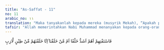 ```yaml
---
title: "As-Saffat - 11"
no: 11
arabic_no: ١١
translation: "Maka tanyakanlah kepada mereka (musyrik Mekah), “Apakah penciptaan mereka yang lebih sulit ataukah apa yang telah Kami ciptakan itu?” Sesungguhnya Kami telah menciptakan mereka dari tanah liat."
tafsir: "Allah memerintahkan Nabi Muhammad menanyakan kepada orang-orang yang mengingkari adanya kebangkitan dari kubur tentang mana yang lebih sukar antara menjadikan manusia termasuk orang-orang yang ingkar tadi dengan menjadikan malaikat, langit, bumi, dan segala isinya, yang wujudnya lebih besar dan lebih beraneka ragam.\n\nAllah memerintahkan rasul-Nya supaya mengajukan pertanyaan kepada mereka, dimaksudkan sebagai celaan terhadap sikap keras kepala mereka. Sebenarnya, mereka sendiri mengakui bahwa penciptaan langit, bumi, dan segala isinya yang besar itu lebih sukar dari menciptakan manusia. Maka bagaimana mereka dapat mengingkari kebangkitan itu, padahal mereka menyaksikan suatu yang lebih sukar dari apa yang mereka ingkari itu.\n\nFirman Allah:\n\nDan bukankah (Allah) yang menciptakan langit dan bumi, mampu menciptakan kembali yang serupa itu (jasad mereka yang sudah hancur itu)? Benar, dan Dia Maha Pencipta, Maha Mengetahui. (Yasin/36: 81)\n\nDalam ayat lain Allah berfirman:\n\nSungguh, penciptaan langit dan bumi itu lebih besar daripada penciptaan manusia, akan tetapi kebanyakan manusia tidak mengetahui. (al-Mu'min/40: 57) \n\nUntuk menjelaskan perbandingan ini Allah memberikan tambahan penjelasan dengan menyebutkan kejadian nenek moyang mereka, yaitu Adam dari tanah liat. Proses kejadian Adam itu menunjukkan kepada mereka tentang kesederhanaan penciptaannya jika dibandingkan dengan penciptaan alam semesta yang mahabesar ini. Bilamana Allah kuasa menciptakan alam ini, tentulah lebih kuasa lagi menghidupkan kembali anak cucu Adam pada hari Kiamat.\n\nRasulullah kemudian diperingatkan Allah agar jangan terlalu mengharapkan berimannya mereka yang keras kepala. Tidak ada manfaat bagi mereka segala keterangan dan peringatan itu karena mereka tidak tertarik. Bahkan orang-orang kafir itu memperolok-olokkan Rasul, sehingga Rasulullah sendiri merasa heran.\n\nSesungguhnya hati mereka telah tertutup, dan jiwa mereka tidak dapat menjangkau keyakinan yang seperti itu. Mereka tidak mampu lagi melihat keterangan-keterangan dan tanda-tanda yang dapat menunjukkan kebangkitan dari kubur. Bahkan kesombongan dan pembangkangan mereka telah sampai ke puncaknya. Mereka memperolok-olokkan apa yang telah diucapkan oleh Nabi Muhammad saw, dan meremehkan kesungguhan beliau supaya mereka meyakini hari kebangkitan itu."
---
```

فَاسْتَفْتِهِمْ اَهُمْ اَشَدُّ خَلْقًا اَمْ مَّنْ خَلَقْنَا ۗاِنَّا خَلَقْنٰهُمْ مِّنْ طِيْنٍ لَّازِبٍ 